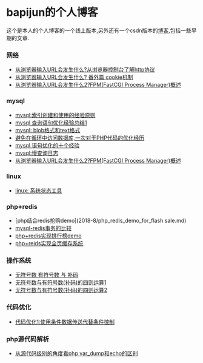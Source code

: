  bapijun的个人博客
 ===
这个是本人的个人博客的一个线上版本,另外还有一个csdn版本的[博客](https://blog.csdn.net/u011822516),包括一些早期的文章.


### 网络

- [从浏览器输入URL会发生什么?从浏览器控制台了解http协议](2018-6/http-2018-5-25.md)
- [从浏览器输入URL会发生什么? 番外篇 cookie机制](2018-6/http-2018-6-5.md)
- [从浏览器输入URL会发生什么2?FPM(FastCGI Process Manager)概述](2018-10/overview_for_fpm.md)
### mysql

- [mysql:索引创建和使用的经验原则](2018-6/mysql-index.md)
- [mysql 查询语句优化经验总结1](2018-6/optimize-query-for-mysql.md)
- [mysql: blob格式和text格式](2018-7/mysql-blob-text.md)
- [避免在循环中访问数据库,一次对于PHP代码的优化经历](2018-7/one-experience-for-php-optimization.md)
- [mysql 语句优化的十个经验](2018-7/ten-rules-for-mysql.md)
- [mysql:慢查询日志](2018-8/slow_query_log.md)
- [从浏览器输入URL会发生什么2?FPM(FastCGI Process Manager)概述](2018-10/overview_for_fpm.md)
### linux
- [linux: 系统状态工具](2018-8/linux-systom-stat-tool.md)

### php+redis
- [php结合redis抢购demo](2018-8/php_redis_demo_for_flash sale.md)
- [mysql-redis事务的比较](2018-9/mysql-redis-transaction.md)
- [php+redis实现排行榜demo](2018-9/php_redis_demo_for_leaderboard.md)
- [php+reids实现全页缓存系统](2018-10/php_redis_demo_for_full_page_cache.md)

### 操作系统
- [无符号数 有符号数 与 补码](2018-10/two'scomplement_and_signed_number.md)
- [无符号数与有符号数(补码)的四则运算1](2018-10/Arithmetic_of_twoscomplement_and_unsigned_number.md)
- [无符号数与有符号数(补码)的四则运算2](2018-11/Arithmetic_of_twoscomplement_and_unsigned_number2.md)

### 代码优化
- [代码优化1:使用条件数据传送代替条件控制](2018-12/code_optimization1_conditional_data_transfer.md)

### php源代码解析
- [从源代码级别的角度看php var_dump和echo的区别](2018-12/var_dump_and_echo.md)
